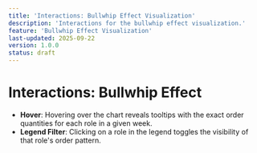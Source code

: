 ```yaml
---
title: 'Interactions: Bullwhip Effect Visualization'
description: 'Interactions for the bullwhip effect visualization.'
feature: 'Bullwhip Effect Visualization'
last-updated: 2025-09-22
version: 1.0.0
status: draft
---
```


# Interactions: Bullwhip Effect

- **Hover**: Hovering over the chart reveals tooltips with the exact order quantities for each role in a given week.
- **Legend Filter**: Clicking on a role in the legend toggles the visibility of that role's order pattern.
